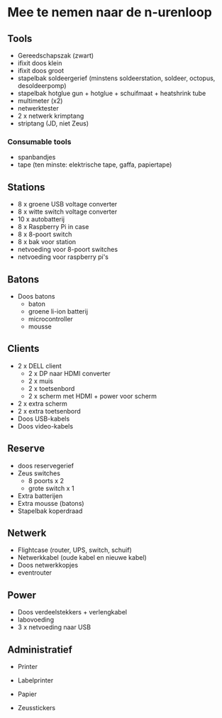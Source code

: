 # Mee te nemen naar de n-urenloop


## Tools

- Gereedschapszak (zwart)
- ifixit doos klein
- ifixit doos groot
- stapelbak soldeergerief (minstens soldeerstation, soldeer, octopus, desoldeerpomp)
- stapelbak hotglue gun + hotglue + schuifmaat + heatshrink tube
- multimeter (x2)
- netwerktester
- 2 x netwerk krimptang
- striptang (JD, niet Zeus) 

### Consumable tools

- spanbandjes
- tape (ten minste: elektrische tape, gaffa, papiertape)

## Stations

- 8 x groene USB voltage converter
- 8 x witte switch voltage converter
- 10 x autobatterij
- 8 x Raspberry Pi in case
- 8 x 8-poort switch
- 8 x bak voor station
- netvoeding voor 8-poort switches
- netvoeding voor raspberry pi's

## Batons

- Doos batons
    - baton
    - groene li-ion batterij
    - microcontroller
    - mousse

## Clients

- 2 x DELL client
    - 2 x DP naar HDMI converter
    - 2 x muis
    - 2 x toetsenbord
    - 2 x scherm met HDMI + power voor scherm
- 2 x extra scherm
- 2 x extra toetsenbord
- Doos USB-kabels
- Doos video-kabels

## Reserve

- doos reservegerief
- Zeus switches
    - 8 poorts x 2
    - grote switch x 1
- Extra batterijen
- Extra mousse (batons)
- Stapelbak koperdraad

## Netwerk

- Flightcase (router, UPS, switch, schuif)
- Netwerkkabel (oude kabel en nieuwe kabel)
- Doos netwerkkopjes
- eventrouter

## Power

- Doos verdeelstekkers + verlengkabel
- labovoeding
- 3 x netvoeding naar USB

## Administratief

- Printer
- Labelprinter
- Papier


- Zeusstickers